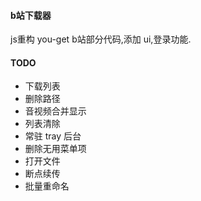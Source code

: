 #### b站下载器
js重构 you-get b站部分代码,添加 ui,登录功能.

#### TODO
- 下载列表
- 删除路径
- 音视频合并显示
- 列表清除
- 常驻 tray 后台
- 删除无用菜单项
- 打开文件
- 断点续传
- 批量重命名
